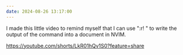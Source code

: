 ```yaml
---
date: 2024-08-26 13:17:00
---
```


I made this little video to remind myself that I can use ":r! <COMMAND>" to write the output of the command into a document in NVIM.

<https://youtube.com/shorts/LkR01hQv1S0?feature=share>
